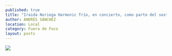```yaml
---
published: true
title: "Iraida Noriega Harmonic Trío, en concierto, como parte del sexto Festival Internacional de Jazz y Blues"
author: ANDRÉS SÁNCHEZ
location: Local
category: Fuera de Foco
layout: posts
---
```


![](http://i.imgur.com/eDg9stmm.jpg)
